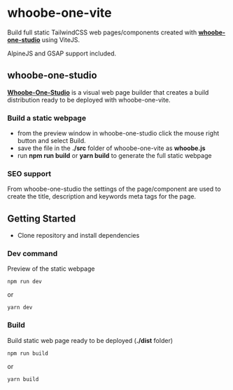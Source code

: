 # whoobe-one-vite

Build full static TailwindCSS web pages/components created with [**whoobe-one-studio**](https://github.com/swina/whoobe-one-studio) using ViteJS.

AlpineJS and GSAP support included.

## whoobe-one-studio

[**Whoobe-One-Studio**](https://whoobe-one-studio.vercel.app) is a visual web page builder that creates a build distribution ready to be deployed with whoobe-one-vite.

### Build a static webpage

- from the preview window in whoobe-one-studio click the mouse right button and select Build.
- save the file in the **./src** folder of whoobe-one-vite as **whoobe.js**
- run **npm run build** or **yarn build** to generate the full static webpage

### SEO support

From whoobe-one-studio the settings of the page/component are used to create the title, description and keywords meta tags for the page.


## Getting Started

- Clone repository and install dependencies

### Dev command

Preview of the static webpage

```
npm run dev
```

or 

```
yarn dev
```


### Build

Build static web page ready to be deployed (**./dist** folder)

```
npm run build
```

or 

```
yarn build
```
